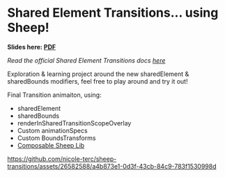 # Shared Element Transitions... using Sheep!
**Slides here: [PDF](https://drive.google.com/file/d/1Usx9fUpUdlL9JA0YJ50qEqct6nasnBPW/view?usp=sharing)**

_Read the official Shared Element Transitions docs [here](https://developer.android.com/develop/ui/compose/animation/shared-elements)_

Exploration & learning project around the new sharedElement & sharedBounds modifiers, feel free to play around and try it out!

Final Transition animaiton, using:
- sharedElement
- sharedBounds
- renderInSharedTransitionScopeOverlay
- Custom animationSpecs
- Custom BoundsTransforms
- [Composable Sheep Lib](https://github.com/nicole-terc/composable-sheep-lib)


https://github.com/nicole-terc/sheep-transitions/assets/26582588/a4b873e1-0d3f-43cb-84c9-783f1530998d
